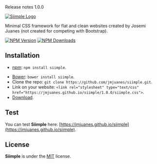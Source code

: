 Release notes 1.0.0

[![Siimple Logo](http://jmjuanes.github.io/siimple/assets/siimple.png)](https://jmjuanes.github.io/siimple/)

Minimal CSS framework for flat and clean websites created by Josemi Juanes (not created for competing with Bootstrap).

[![NPM Version][npm-image]][npm-url]
[![NPM Downloads][downloads-image]][downloads-url]


## Installation

* [npm](http://npmjs.org/): `npm install siimple`.
- [Bower](http://bower.io): `bower install siimple`.
- Clone the repo: `git clone https://github.com/jmjuanes/siimple.git`.
- Link on your website: `<link rel="stylesheet" type="text/css" href="https://jmjuanes.github.io/siimple/1.0.0/siimple.css">`.
- [Download](https://github.com/jmjuanes/siimple/releases).


## Test

You can test **Siimple** here: [https://jmjuanes.github.io/siimple](https://jmjuanes.github.io/siimple).


## License

**Siimple** is under the [MIT](LICENSE) license.



[npm-image]: https://img.shields.io/npm/v/siimple.svg
[npm-url]: https://npmjs.org/package/siimple
[downloads-image]: https://img.shields.io/npm/dm/siimple.svg
[downloads-url]: https://npmjs.org/package/siimple
